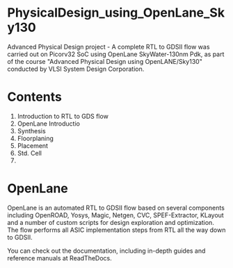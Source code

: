 # PhysicalDesign_using_OpenLane_Sky130
Advanced Physical Design project - A complete RTL to GDSII flow was carried out on Picorv32 SoC using OpenLane SkyWater-130nm Pdk, as part of the course "Advanced Physical Design using OpenLANE/Sky130" conducted by VLSI System Design Corporation.
# Contents
1. Introduction to RTL to GDS flow
2. OpenLane Introductio
3. Synthesis
4. Floorplaning
5. Placement
6. Std. Cell
7. 

# OpenLane
OpenLane is an automated RTL to GDSII flow based on several components including OpenROAD, Yosys, Magic, Netgen, CVC, SPEF-Extractor, KLayout and a number of custom scripts for design exploration and optimization. The flow performs all ASIC implementation steps from RTL all the way down to GDSII.

You can check out the documentation, including in-depth guides and reference manuals at ReadTheDocs.
